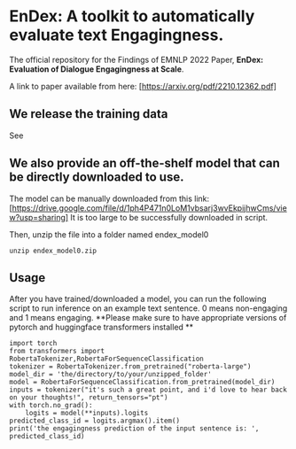 # EnDex: A toolkit to automatically evaluate text Engagingness.
The official repository for the Findings of EMNLP 2022 Paper, **EnDex: Evaluation of Dialogue Engagingness at Scale**.

A link to paper available from here: [https://arxiv.org/pdf/2210.12362.pdf]


## We release the training data
See 


## We also provide an off-the-shelf model that can be directly downloaded to use.

The model can be manually downloaded from this link: [https://drive.google.com/file/d/1ph4P471n0LoM1vbsarj3wvEkpijhwCms/view?usp=sharing]
It is too large to be successfully downloaded in script. 

Then, unzip the file into a folder named endex_model0
```
unzip endex_model0.zip
```

## Usage

After you have trained/downloaded a model, you can run the following script to run inference on an example text sentence. 0 means non-engaging and 1 means engaging. 
**Please make sure to have appropriate versions of pytorch and huggingface transformers installed **

```
import torch
from transformers import RobertaTokenizer,RobertaForSequenceClassification
tokenizer = RobertaTokenizer.from_pretrained("roberta-large")
model_dir = 'the/directory/to/your/unzipped_folder'
model = RobertaForSequenceClassification.from_pretrained(model_dir)
inputs = tokenizer("it's such a great point, and i'd love to hear back on your thoughts!", return_tensors="pt")
with torch.no_grad():
    logits = model(**inputs).logits
predicted_class_id = logits.argmax().item()
print('the engagingness prediction of the input sentence is: ', predicted_class_id)
```





